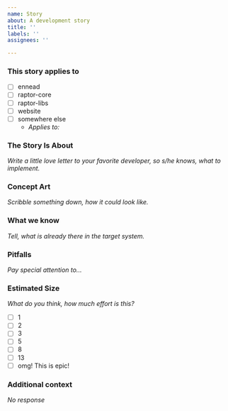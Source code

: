 ```yaml
---
name: Story
about: A development story
title: ''
labels: ''
assignees: ''

---
```


### This story applies to
- [ ] ennead
- [ ] raptor-core
- [ ] raptor-libs
- [ ] website
- [ ] somewhere else
  - _Applies to:_

### The Story Is About
_Write a little love letter to your favorite developer, so s/he knows, what to implement._

### Concept Art
_Scribble something down, how it could look like._

### What we know
_Tell, what is already there in the target system._

### Pitfalls
_Pay special attention to..._

### Estimated Size
_What do you think, how much effort is this?_
- [ ] 1
- [ ] 2
- [ ] 3
- [ ] 5
- [ ] 8
- [ ] 13
- [ ] omg! This is epic!

### Additional context
_No response_
